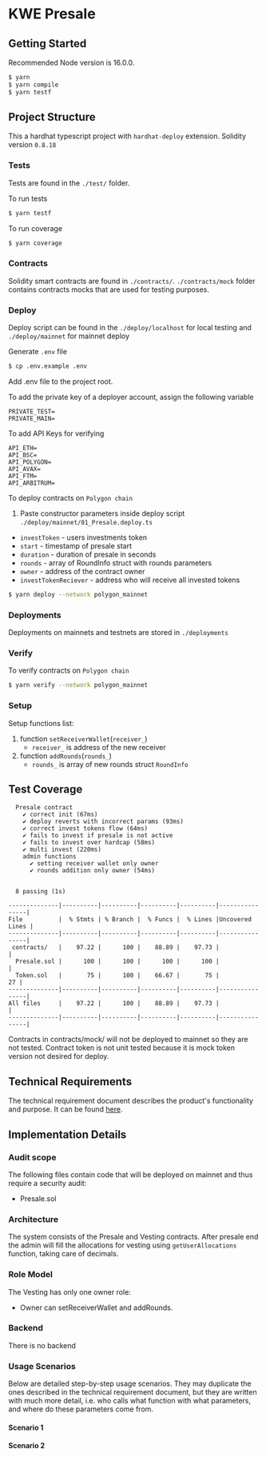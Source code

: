 # KWE Presale

## Getting Started

Recommended Node version is 16.0.0.

```bash
$ yarn
$ yarn compile
$ yarn testf
```

## Project Structure

This a hardhat typescript project with `hardhat-deploy` extension.
Solidity version `0.8.18`

### Tests

Tests are found in the `./test/` folder.

To run tests

```bash
$ yarn testf
```

To run coverage

```bash
$ yarn coverage
```

### Contracts

Solidity smart contracts are found in `./contracts/`.
`./contracts/mock` folder contains contracts mocks that are used for testing purposes.

### Deploy

Deploy script can be found in the `./deploy/localhost` for local testing and `./deploy/mainnet` for mainnet deploy

Generate `.env` file

```bash
$ cp .env.example .env
```

Add .env file to the project root.

To add the private key of a deployer account, assign the following variable

```
PRIVATE_TEST=
PRIVATE_MAIN=
```

To add API Keys for verifying

```
API_ETH=
API_BSC=
API_POLYGON=
API_AVAX=
API_FTM=
API_ARBITRUM=
```

To deploy contracts on `Polygon chain`

1. Paste constructor parameters inside deploy script `./deploy/mainnet/01_Presale.deploy.ts`

- `investToken` - users investments token
- `start` - timestamp of presale start
- `duration` - duration of presale in seconds
- `rounds` - array of RoundInfo struct with rounds parameters
- `owner` - address of the contract owner
- `investTokenReciever` - address who will receive all invested tokens

```bash
$ yarn deploy --network polygon_mainnet
```

### Deployments

Deployments on mainnets and testnets are stored in `./deployments`

### Verify

To verify contracts on `Polygon chain`

```bash
$ yarn verify --network polygon_mainnet
```

### Setup

Setup functions list:

1. function `setReceiverWallet`(`receiver_`)
   - `receiver_` is address of the new receiver
2. function `addRounds`(`rounds_`)
   - `rounds_` is array of new rounds struct `RoundInfo`

## Test Coverage

```text
  Presale contract
    ✔ correct init (67ms)
    ✔ deploy reverts with incorrect params (93ms)
    ✔ correct invest tokens flow (64ms)
    ✔ fails to invest if presale is not active
    ✔ fails to invest over hardcap (58ms)
    ✔ multi invest (220ms)
    admin functions
      ✔ setting receiver wallet only owner
      ✔ rounds addition only owner (54ms)


  8 passing (1s)

--------------|----------|----------|----------|----------|----------------|
File          |  % Stmts | % Branch |  % Funcs |  % Lines |Uncovered Lines |
--------------|----------|----------|----------|----------|----------------|
 contracts/   |    97.22 |      100 |    88.89 |    97.73 |                |
  Presale.sol |      100 |      100 |      100 |      100 |                |
  Token.sol   |       75 |      100 |    66.67 |       75 |             27 |
--------------|----------|----------|----------|----------|----------------|
All files     |    97.22 |      100 |    88.89 |    97.73 |                |
--------------|----------|----------|----------|----------|----------------|
```

Contracts in contracts/mock/ will not be deployed to mainnet so they are not tested.
Contract token is not unit tested because it is mock token version not desired for deploy.

## Technical Requirements

The technical requirement document describes the product's functionality and purpose.
It can be found [here](https://docs.google.com/document/d/1wHnPm4DEGrWsuAO_M7hucJfRyc4PQ9AH/edit#heading=h.1fob9te).

## Implementation Details

### Audit scope

The following files contain code that will be deployed on mainnet and thus require a security audit:

- Presale.sol

### Architecture

The system consists of the Presale and Vesting contracts. After presale end the admin will fill the allocations for vesting using `getUserAllocations` function, taking care of decimals.

### Role Model

The Vesting has only one owner role:

- Owner can setReceiverWallet and addRounds.

### Backend

There is no backend

### Usage Scenarios

Below are detailed step-by-step usage scenarios. They may duplicate the ones described in the technical requirement document, but they are written with much more detail, i.e. who calls what function with what parameters, and where do these parameters come from.

#### Scenario 1

#### Scenario 2
